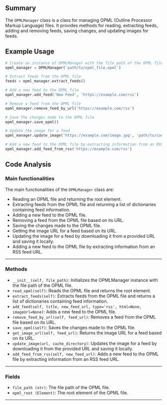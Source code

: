 ## Summary
The `OPMLManager` class is a class for managing OPML (Outline Processor Markup Language) files. It provides methods for reading, extracting feeds, adding and removing feeds, saving changes, and updating images for feeds.

## Example Usage
```python
# Create an instance of OPMLManager with the file path of the OPML file
opml_manager = OPMLManager('path/to/opml_file.opml')

# Extract feeds from the OPML file
feeds = opml_manager.extract_feeds()

# Add a new feed to the OPML file
opml_manager.add_feed('New Feed', 'https://example.com/rss')

# Remove a feed from the OPML file
opml_manager.remove_feed_by_url('https://example.com/rss')

# Save the changes made to the OPML file
opml_manager.save_opml()

# Update the image for a feed
opml_manager.update_image('https://example.com/image.jpg', 'path/to/cache_directory')

# Add a new feed to the OPML file by extracting information from an RSS feed URL
opml_manager.add_feed_from_rss('https://example.com/rss')
```

## Code Analysis
### Main functionalities
The main functionalities of the `OPMLManager` class are:
- Reading an OPML file and returning the root element.
- Extracting feeds from the OPML file and returning a list of dictionaries containing feed information.
- Adding a new feed to the OPML file.
- Removing a feed from the OPML file based on its URL.
- Saving the changes made to the OPML file.
- Getting the image URL for a feed based on its URL.
- Updating the image for a feed by downloading it from a provided URL and saving it locally.
- Adding a new feed to the OPML file by extracting information from an RSS feed URL.
___
### Methods
- `__init__(self, file_path)`: Initializes the OPMLManager instance with the file path of the OPML file.
- `read_opml(self)`: Reads the OPML file and returns the root element.
- `extract_feeds(self)`: Extracts feeds from the OPML file and returns a list of dictionaries containing feed information.
- `add_feed(self, title, new_feed_url, type='rss', html=None, imageUrl=None)`: Adds a new feed to the OPML file.
- `remove_feed_by_url(self, feed_url)`: Removes a feed from the OPML file based on its URL.
- `save_opml(self)`: Saves the changes made to the OPML file.
- `get_image_url(self, feed_url)`: Returns the image URL for a feed based on its URL.
- `update_image(url, cache_directory)`: Updates the image for a feed by downloading it from the provided URL and saving it locally.
- `add_feed_from_rss(self, new_feed_url)`: Adds a new feed to the OPML file by extracting information from an RSS feed URL.
___
### Fields
- `file_path (str)`: The file path of the OPML file.
- `opml_root (Element)`: The root element of the OPML file.
___
